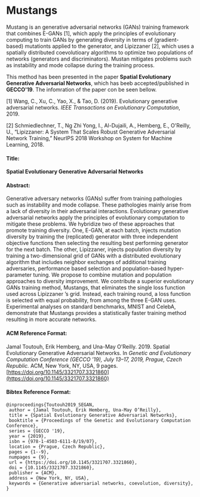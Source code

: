 # Mustangs

Mustang is an generative adversarial networks (GANs) training framework that combines E-GANs [1], which apply the principles of evolutionary computing to train GANs by generating diversity in terms of (gradient-based) mutationts applied to the generator, and Lipizzaner [2], which uses a spatially distributed coevolutioary algorithms to optimize two populations of networks (generators and discriminators). Mustan mitigates problems such as instability and mode collapse during the training process. 

This method has been presented in the paper **Spatial Evolutionary Generative Adversarial Networks**, which has beeb accepted/published in **GECCO'19**. The infomration of the paper con be seen bellow.

[1] Wang, C., Xu, C., Yao, X., & Tao, D. (2019). Evolutionary generative adversarial networks. *IEEE Transactions on Evolutionary Computation*, 2019.

[2] Schmiedlechner, T., Ng Zhi Yong, I., Al-Dujaili, A., Hemberg, E., O'Reilly, U., “Lipizzaner: A System That Scales Robust Generative Adversarial Network Training,” NeurIPS 2018 Workshop on System for Machine Learning, 2018.

#### Title: 
**Spatial Evolutionary Generative Adversarial Networks**

#### Abstract: 
Generative adversary networks (GANs) suffer from training pathologies such as instability and mode collapse. These pathologies mainly arise from a lack of diversity in their adversarial interactions. Evolutionary generative adversarial networks apply the principles of evolutionary computation to mitigate these problems. We hybridize two of these approaches that promote training diversity. One, E-GAN, at each batch, injects mutation diversity by training the (replicated) generator with three independent objective functions then selecting the resulting best performing generator for the next batch. The other, Lipizzaner, injects population diversity by training a two-dimensional grid of GANs with a distributed evolutionary algorithm that includes neighbor exchanges of additional training adversaries, performance based selection and population-based hyper-parameter tuning. We propose to combine mutation and population approaches to diversity improvement. We contribute a superior evolutionary GANs training method, Mustangs, that eliminates the single loss function used across Lipizzaner ’s grid. Instead, each training round, a loss function is selected with equal probability, from among the three E-GAN uses. Experimental analyses on standard benchmarks, MNIST and CelebA, demonstrate that Mustangs provides a statistically faster training method resulting in more accurate networks.

#### ACM Reference Format:

Jamal Toutouh, Erik Hemberg, and Una-May O’Reilly. 2019. Spatial Evolutionary Generative Adversarial Networks. In *Genetic and Evolutionary Computation Conference (GECCO ’19), July 13–17, 2019, Prague, Czech Republic.* ACM, New York, NY, USA, 9 pages. [https://doi.org/10.1145/3321707.3321860](https://doi.org/10.1145/3321707.3321860)

#### Bibtex Reference Format:

```
@inproceedings{Toutouh2019_SEGAN,
 author = {Jamal Toutouh, Erik Hemberg, Una-May O’Reilly},
 title = {Spatial Evolutionary Generative Adversarial Networks},
 booktitle = {Proceedings of the Genetic and Evolutionary Computation Conference},
 series = {GECCO '19},
 year = {2019},
 isbn = {978-1-4503-6111-8/19/07},
 location = {Prague, Czech Republic},
 pages = {1--9},
 numpages = {9},
 url = {https://doi.org/10.1145/3321707.3321860},
 doi = {10.1145/3321707.3321860},
 publisher = {ACM},
 address = {New York, NY, USA},
 keywords = {Generative adversarial networks, coevolution, diversity},
} 
```


